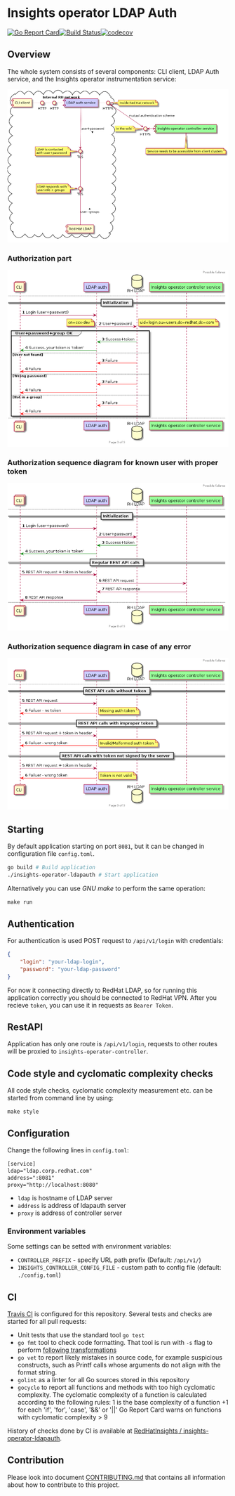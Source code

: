 # Insights operator LDAP Auth

[![Go Report Card](https://goreportcard.com/badge/github.com/RedHatInsights/insights-operator-ldapauth)](https://goreportcard.com/report/github.com/RedHatInsights/insights-operator-ldapauth)[![Build Status](https://travis-ci.org/RedHatInsights/insights-operator-ldapauth.svg?branch=master)](https://travis-ci.org/RedHatInsights/insights-operator-ldapauth)[![codecov](https://codecov.io/gh/RedHatInsights/insights-operator-ldapauth/branch/master/graph/badge.svg)](https://codecov.io/gh/RedHatInsights/insights-operator-ldapauth)

## Overview

The whole system consists of several components: CLI client, LDAP Auth service, and the Insights operator instrumentation service:

![Components](doc/components.png)

### Authorization part

![Diagram2](doc/auth_sequence_002.png)

### Authorization sequence diagram for known user with proper token

![Diagram7](doc/auth_sequence_007.png)

### Authorization sequence diagram in case of any error

![Diagram8](doc/auth_sequence_008.png)

## Starting

By default application starting on port `8081`, but it can be changed in configuration file `config.toml`.

```Bash
go build # Build application
./insights-operator-ldapauth # Start application
```

Alternatively you can use *GNU make* to perform the same operation:

```
make run
```

## Authentication

For authentication is used POST request to `/api/v1/login` with credentials:
```JSON
{
	"login": "your-ldap-login",
	"password": "your-ldap-password"
}
```

For now it connecting directly to RedHat LDAP, so for running this application correctly you should be connected to RedHat VPN. After you recieve `token`, you can use it in requests as `Bearer Token`.

## RestAPI

Application has only one route is `/api/v1/login`, requests to other routes will be proxied to `insights-operator-controller`.

## Code style and cyclomatic complexity checks

All code style checks, cyclomatic complexity measurement etc. can be started from command line by using:

```
make style
```

## Configuration

Change the following lines in `config.toml`:

```
[service]
ldap="ldap.corp.redhat.com"
address=":8081"
proxy="http://localhost:8080"
```

 - `ldap` is hostname of LDAP server
 - `address` is address of ldapauth server
 - `proxy` is address of controller server

### Environment variables

Some settings can be setted with environment variables:

 - `CONTROLLER_PREFIX` - specify URL path prefix (Default: `/api/v1/`)
 - `INSIGHTS_CONTROLLER_CONFIG_FILE` - custom path to config file (default: `./config.toml`)

## CI

[Travis CI](https://travis-ci.com/) is configured for this repository. Several tests and checks are started for all pull requests:

* Unit tests that use the standard tool `go test`
* `go fmt` tool to check code formatting. That tool is run with `-s` flag to perform [following transformations](https://golang.org/cmd/gofmt/#hdr-The_simplify_command)
* `go vet` to report likely mistakes in source code, for example suspicious constructs, such as Printf calls whose arguments do not align with the format string.
* `golint` as a linter for all Go sources stored in this repository
* `gocyclo` to report all functions and methods with too high cyclomatic complexity. The cyclomatic complexity of a function is calculated according to the following rules: 1 is the base complexity of a function +1 for each 'if', 'for', 'case', '&&' or '||' Go Report Card warns on functions with cyclomatic complexity > 9

History of checks done by CI is available at [RedHatInsights / insights-operator-ldapauth](https://travis-ci.org/RedHatInsights/insights-operator-ldapauth).


## Contribution

Please look into document [CONTRIBUTING.md](CONTRIBUTING.md) that contains all information about how to contribute to this project.

